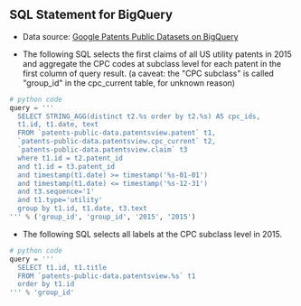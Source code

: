 SQL Statement for BigQuery
--------------------------

* Data source: [Google Patents Public Datasets on BigQuery](https://console.cloud.google.com/marketplace/details/google_patents_public_datasets/google-patents-public-data?filter=solution-type:dataset&q=google%20patents%20public%20datasets&id=2877ec09-debc-41bd-a2d7-df1fd089e4d0)

* The following SQL selects the first claims of all US utility patents in 2015 and aggregate the CPC codes at subclass level for each patent in the first column of query result. (a caveat: the "CPC subclass" is called "group_id" in the cpc_current table, for unknown reason)

``` python
# python code 
query = '''
  SELECT STRING_AGG(distinct t2.%s order by t2.%s) AS cpc_ids, 
  t1.id, t1.date, text
  FROM `patents-public-data.patentsview.patent` t1, 
  `patents-public-data.patentsview.cpc_current` t2,
  `patents-public-data.patentsview.claim` t3
  where t1.id = t2.patent_id 
  and t1.id = t3.patent_id
  and timestamp(t1.date) >= timestamp('%s-01-01') 
  and timestamp(t1.date) <= timestamp('%s-12-31') 
  and t3.sequence='1'
  and t1.type='utility'
  group by t1.id, t1.date, t3.text  
''' % ('group_id', 'group_id', '2015', '2015')
```

* The following SQL selects all labels at the CPC subclass level in 2015.
``` python
# python code 
query = '''
  SELECT t1.id, t1.title
  FROM `patents-public-data.patentsview.%s` t1
  order by t1.id
''' % 'group_id'
```

